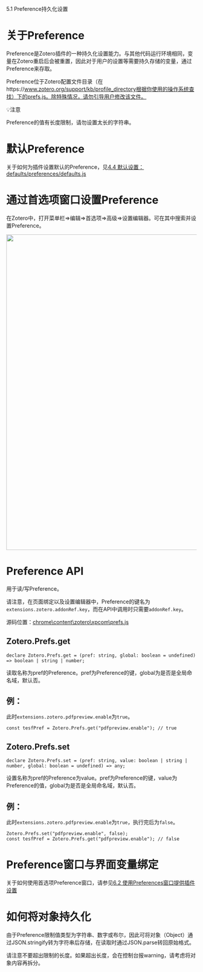 5.1 Preference持久化设置

# 关于Preference

Preference是Zotero插件的一种持久化设置能力。与其他代码运行环境相同，变量在Zotero重启后会被重置，因此对于用户的设置等需要持久存储的变量，通过Preference来存取。

Preference位于Zotero配置文件目录（在https://www.zotero.org/support/kb/profile_directory根据你使用的操作系统查找）下的prefs.js。除特殊情况，请勿引导用户修改该文件。

💡注意

Preference的值有长度限制，请勿设置太长的字符串。

# 默认Preference

关于如何为插件设置默认的Preference，见[4.4 默认设置：defaults/preferences/defaults.js](https://w6zjinn49j.feishu.cn/wiki/wikcnclzPNgl8yZNbw5IfvaDYif)

# 通过首选项窗口设置Preference

在Zotero中，打开菜单栏=>编辑=>首选项=>高级=>设置编辑器。可在其中搜索并设置Preference。

<img src="https://cdn.nlark.com/yuque/0/2022/png/32594373/1662261200755-19bc14f5-d7b2-4057-a740-f24ee81018c4.png" width="834" id="u50fce8ac" class="ne-image">

# Preference API

用于读/写Preference。

请注意，在页面绑定以及设置编辑器中，Preference的键名为`extensions.zotero.addonRef.key`，而在API中调用时只需要`addonRef.key`。

源码位置：[chrome\\content\\zotero\\xpcom\\prefs.js](https://github.com/zotero/zotero/blob/master/chrome/content/zotero/xpcom/prefs.js)

## Zotero.Prefs.get

```
declare Zotero.Prefs.get = (pref: string, global: boolean = undefined) => boolean | string | number;
```

读取名称为pref的Preference。pref为Preference的键，global为是否是全局命名域，默认否。

## 例：

此时`extensions.zotero.pdfpreview.enable`为`true`。

```
const tesfPref = Zotero.Prefs.get("pdfpreview.enable"); // true
```

## Zotero.Prefs.set

```
declare Zotero.Prefs.set = (pref: string, value: boolean | string | number, global: boolean = undefined) => any;
```

设置名称为pref的Preference为value。pref为Preference的键，value为Preference的值，global为是否是全局命名域，默认否。

## 例：

此时`extensions.zotero.pdfpreview.enable`为`true`，执行完后为`false`。

```
Zotero.Prefs.set("pdfpreview.enable", false);
const tesfPref = Zotero.Prefs.get("pdfpreview.enable"); // false
```

# Preference窗口与界面变量绑定

关于如何使用首选项Preference窗口，请参见[6.2 使用Preferences窗口提供插件设置](https://w6zjinn49j.feishu.cn/wiki/wikcnTT6g3OF2WmYLl7noVv7dYg)

# 如何将对象持久化

由于Preference限制值类型为字符串、数字或布尔，因此可将对象（Object）通过JSON.stringify转为字符串后存储，在读取时通过JSON.parse转回原始格式。

请注意不要超出限制的长度。如果超出长度，会在控制台报warning，请考虑将对象内容再拆分。